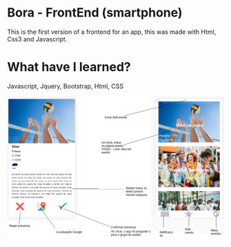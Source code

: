 # Bora - FrontEnd (smartphone)

This is the first version of a frontend for an app, this was made with Html, Css3 and Javascript.

# What have I learned?

Javascript, Jquery, Bootstrap, Html, CSS

![GitHub Image](/project2.png)
